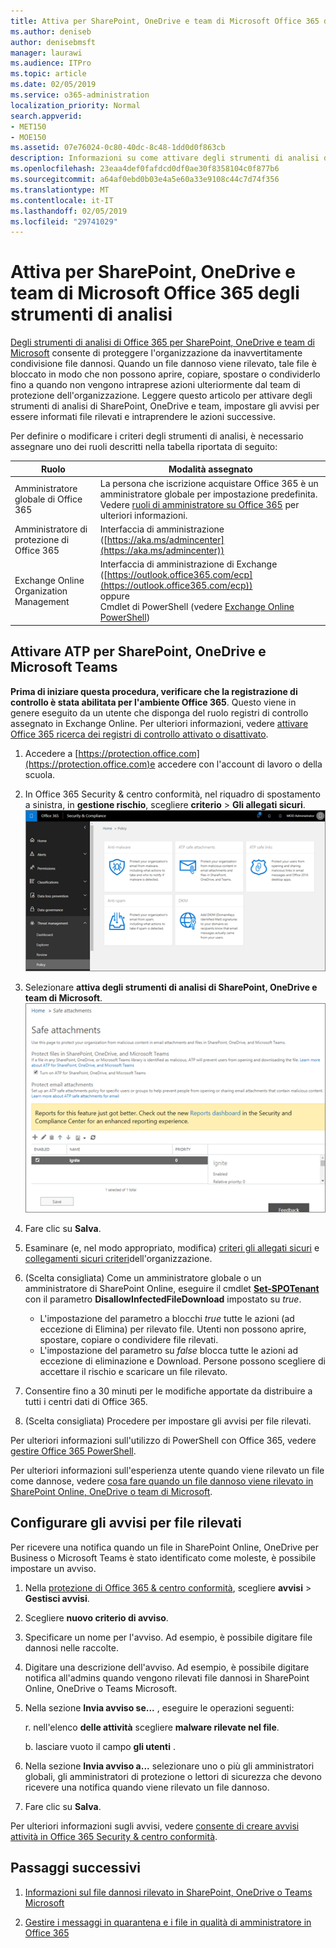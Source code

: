 ```yaml
---
title: Attiva per SharePoint, OneDrive e team di Microsoft Office 365 degli strumenti di analisi
ms.author: deniseb
author: denisebmsft
manager: laurawi
ms.audience: ITPro
ms.topic: article
ms.date: 02/05/2019
ms.service: o365-administration
localization_priority: Normal
search.appverid:
- MET150
- MOE150
ms.assetid: 07e76024-0c80-40dc-8c48-1dd0d0f863cb
description: Informazioni su come attivare degli strumenti di analisi di SharePoint, OneDrive e team, nonché su come impostare gli avvisi per file rilevati.
ms.openlocfilehash: 23eaa4def0fafdcd0df0ae30f8358104c0f877b6
ms.sourcegitcommit: a64af0ebd0b03e4a5e60a33e9108c44c7d74f356
ms.translationtype: MT
ms.contentlocale: it-IT
ms.lasthandoff: 02/05/2019
ms.locfileid: "29741029"
---
```

# <a name="turn-on-office-365-atp-for-sharepoint-onedrive-and-microsoft-teams"></a>Attiva per SharePoint, OneDrive e team di Microsoft Office 365 degli strumenti di analisi

[Degli strumenti di analisi di Office 365 per SharePoint, OneDrive e team di Microsoft](atp-for-spo-odb-and-teams.md) consente di proteggere l'organizzazione da inavvertitamente condivisione file dannosi. Quando un file dannoso viene rilevato, tale file è bloccato in modo che non possono aprire, copiare, spostare o condividerlo fino a quando non vengono intraprese azioni ulteriormente dal team di protezione dell'organizzazione. Leggere questo articolo per attivare degli strumenti di analisi di SharePoint, OneDrive e team, impostare gli avvisi per essere informati file rilevati e intraprendere le azioni successive. 
  
Per definire o modificare i criteri degli strumenti di analisi, è necessario assegnare uno dei ruoli descritti nella tabella riportata di seguito:

|Ruolo  |Modalità assegnato  |
|---------|---------|
|Amministratore globale di Office 365 |La persona che iscrizione acquistare Office 365 è un amministratore globale per impostazione predefinita. Vedere [ruoli di amministratore su Office 365](https://docs.microsoft.com/office365/admin/add-users/about-admin-roles) per ulteriori informazioni.         |
|Amministratore di protezione di Office 365 |Interfaccia di amministrazione ([https://aka.ms/admincenter](https://aka.ms/admincenter))|
|Exchange Online Organization Management |Interfaccia di amministrazione di Exchange ([https://outlook.office365.com/ecp](https://outlook.office365.com/ecp)) <br>oppure <br>  Cmdlet di PowerShell (vedere [Exchange Online PowerShell](https://docs.microsoft.com/powershell/exchange/exchange-online/exchange-online-powershell?view=exchange-ps)) |
  
## <a name="turn-on-atp-for-sharepoint-onedrive-and-microsoft-teams"></a>Attivare ATP per SharePoint, OneDrive e Microsoft Teams

**Prima di iniziare questa procedura, verificare che la registrazione di controllo è stata abilitata per l'ambiente Office 365**. Questo viene in genere eseguito da un utente che disponga del ruolo registri di controllo assegnato in Exchange Online. Per ulteriori informazioni, vedere [attivare Office 365 ricerca dei registri di controllo attivato o disattivato](turn-audit-log-search-on-or-off.md).
  
1. Accedere a [https://protection.office.com](https://protection.office.com)e accedere con l'account di lavoro o della scuola.
    
2. In Office 365 Security &amp; centro conformità, nel riquadro di spostamento a sinistra, in **gestione rischio**, scegliere **criterio** \> **Gli allegati sicuri**. <br/>![In sicurezza &amp; centro conformità, scegliere gestione rischio \> criteri](media/08849c91-f043-4cd1-a55e-d440c86442f2.png)
  
3. Selezionare **attiva degli strumenti di analisi di SharePoint, OneDrive e team di Microsoft**.<br/>![Attivare la protezione avanzata minaccia per SharePoint Online, OneDrive for Business e team di Microsoft](media/48cfaace-59cc-4e60-bf86-05ff6b99bdbf.png)
  
4. Fare clic su **Salva**.
    
5. Esaminare (e, nel modo appropriato, modifica) [criteri gli allegati sicuri](set-up-atp-safe-attachments-policies.md) e [collegamenti sicuri criteri](set-up-atp-safe-links-policies.md)dell'organizzazione.
    
6. (Scelta consigliata) Come un amministratore globale o un amministratore di SharePoint Online, eseguire il cmdlet **[Set-SPOTenant](https://docs.microsoft.com/powershell/module/sharepoint-online/Set-SPOTenant?view=sharepoint-ps)** con il parametro **DisallowInfectedFileDownload** impostato su *true*. <br/>
      - L'impostazione del parametro a blocchi *true* tutte le azioni (ad eccezione di Elimina) per rilevato file. Utenti non possono aprire, spostare, copiare o condividere file rilevati.
      - L'impostazione del parametro su *false* blocca tutte le azioni ad eccezione di eliminazione e Download. Persone possono scegliere di accettare il rischio e scaricare un file rilevato.  
   
7. Consentire fino a 30 minuti per le modifiche apportate da distribuire a tutti i centri dati di Office 365.
    
8. (Scelta consigliata) Procedere per impostare gli avvisi per file rilevati.
    
Per ulteriori informazioni sull'utilizzo di PowerShell con Office 365, vedere [gestire Office 365 PowerShell](https://docs.microsoft.com/office365/enterprise/powershell/manage-office-365-with-office-365-powershell). 

Per ulteriori informazioni sull'esperienza utente quando viene rilevato un file come dannose, vedere [cosa fare quando un file dannoso viene rilevato in SharePoint Online, OneDrive o team di Microsoft](https://support.office.com/article/01e902ad-a903-4e0f-b093-1e1ac0c37ad2). 
  
## <a name="set-up-alerts-for-detected-files"></a>Configurare gli avvisi per file rilevati

Per ricevere una notifica quando un file in SharePoint Online, OneDrive per Business o Microsoft Teams è stato identificato come moleste, è possibile impostare un avviso.
  
1. Nella [protezione di Office 365 &amp; centro conformità](https://protection.office.com), scegliere **avvisi** \> **Gestisci avvisi**.
    
2. Scegliere **nuovo criterio di avviso**.
    
3. Specificare un nome per l'avviso. Ad esempio, è possibile digitare file dannosi nelle raccolte.
    
4. Digitare una descrizione dell'avviso. Ad esempio, è possibile digitare notifica all'admins quando vengono rilevati file dannosi in SharePoint Online, OneDrive o Teams Microsoft.
    
5. Nella sezione **Invia avviso se...** , eseguire le operazioni seguenti: 
    
    r. nell'elenco **delle attività** scegliere **malware rilevate nel file**.
    
    b. lasciare vuoto il campo **gli utenti** . 
    
6. Nella sezione **Invia avviso a...** selezionare uno o più gli amministratori globali, gli amministratori di protezione o lettori di sicurezza che devono ricevere una notifica quando viene rilevato un file dannoso. 
    
7. Fare clic su **Salva**.
    
Per ulteriori informazioni sugli avvisi, vedere [consente di creare avvisi attività in Office 365 Security &amp; centro conformità](create-activity-alerts.md). 
  
## <a name="next-steps"></a>Passaggi successivi

1. [Informazioni sul file dannosi rilevato in SharePoint, OneDrive o Teams Microsoft](malicious-files-detected-in-spo-odb-or-teams.md)
    
2. [Gestire i messaggi in quarantena e i file in qualità di amministratore in Office 365](manage-quarantined-messages-and-files.md)
    

  

